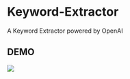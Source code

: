 # Keyword-Extractor
A Keyword Extractor powered by OpenAI

## DEMO 
![](https://github.com/Jimmy-0/Keyword-Extractor/blob/main/Keyword%20Extractor%20-%20powered%20by%20OpenAI.gif)
